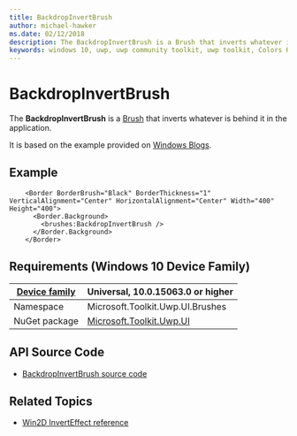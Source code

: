 ```yaml
---
title: BackdropInvertBrush
author: michael-hawker
ms.date: 02/12/2018
description: The BackdropInvertBrush is a Brush that inverts whatever is behind it in the application.
keywords: windows 10, uwp, uwp community toolkit, uwp toolkit, Colors Helper
---
```


# BackdropInvertBrush

The **BackdropInvertBrush** is a [Brush](https://docs.microsoft.com/en-us/uwp/api/windows.ui.xaml.media.brush) that inverts whatever is behind it in the application.

It is based on the example provided on [Windows Blogs](https://blogs.windows.com/buildingapps/2017/07/18/working-brushes-content-xaml-visual-layer-interop-part-one/#c57zf3bW4ylLlSvJ.97).

## Example

```xaml
    <Border BorderBrush="Black" BorderThickness="1" VerticalAlignment="Center" HorizontalAlignment="Center" Width="400" Height="400">
      <Border.Background>
        <brushes:BackdropInvertBrush />
      </Border.Background>
    </Border>
```

## Requirements (Windows 10 Device Family)

| [Device family](http://go.microsoft.com/fwlink/p/?LinkID=526370) | Universal, 10.0.15063.0 or higher |
| --- | --- |
| Namespace | Microsoft.Toolkit.Uwp.UI.Brushes |
| NuGet package | [Microsoft.Toolkit.Uwp.UI](https://www.nuget.org/packages/Microsoft.Toolkit.Uwp.UI/) |

## API Source Code

- [BackdropInvertBrush source code](https://github.com/Microsoft/UWPCommunityToolkit/blob/master/Microsoft.Toolkit.Uwp/Brushes/BackdropInvertBrush.cs)

## Related Topics

- [Win2D InvertEffect reference](http://microsoft.github.io/Win2D/html/T_Microsoft_Graphics_Canvas_Effects_InvertEffect.htm)
